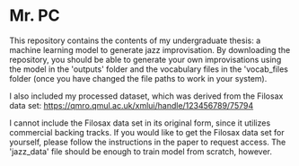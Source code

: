 # Mr. PC
This repository contains the contents of my undergraduate thesis: a machine learning model to generate jazz improvisation. By downloading the repository, you should be able to generate your own improvisations using the model in the 'outputs' folder and the vocabulary files in the 'vocab_files folder (once you have changed the file paths to work in your system).

I also included my processed dataset, which was derived from the Filosax data set:
https://qmro.qmul.ac.uk/xmlui/handle/123456789/75794

I cannot include the Filosax data set in its original form, since it utilizes commercial backing tracks. If you would like to get the Filosax data set for yourself, please follow the instructions in the paper to request access. The 'jazz_data' file should be enough to train model from scratch, however. 
